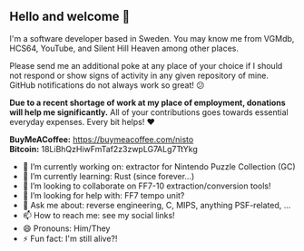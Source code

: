 ## Hello and welcome 👋

I'm a software developer based in Sweden. You may know me from VGMdb, HCS64, YouTube, and Silent Hill Heaven among other places.

Please send me an additional poke at any place of your choice if I should not respond or show signs of activity in any given repository of mine. GitHub notifications do not always work so great! 😕

**Due to a recent shortage of work at my place of employment, donations will help me significantly.** All of your contributions goes towards essential everyday expenses. Every bit helps! ❤️

**BuyMeACoffee:** https://buymeacoffee.com/nisto<br>
**Bitcoin:** 18LiBhQzHiwFmTaf2z3zwpLG7ALg7TtYkg

- 🔭 I’m currently working on: extractor for Nintendo Puzzle Collection (GC)
- 🌱 I’m currently learning: Rust (since forever...)
- 👯 I’m looking to collaborate on FF7-10 extraction/conversion tools!
- 🤔 I’m looking for help with: FF7 tempo unit?
- 💬 Ask me about: reverse engineering, C, MIPS, anything PSF-related, ...
- 📫 How to reach me: see my social links!
- 😄 Pronouns: Him/They
- ⚡ Fun fact: I'm still alive?!

<!--
**Nisto/nisto** is a ✨ _special_ ✨ repository because its `README.md` (this file) appears on your GitHub profile.

Here are some ideas to get you started:

- 🔭 I’m currently working on: extractor for Nintendo Puzzle Collection (GC)
- 🌱 I’m currently learning: Rust (since forever...)
- 👯 I’m looking to collaborate on FF7-10 extraction/conversion tools!
- 🤔 I’m looking for help with: FF7 tempo unit?
- 💬 Ask me about: reverse engineering, C, MIPS, anything PSF-related, ...
- 📫 How to reach me: see my social links!
- 😄 Pronouns: Him/They
- ⚡ Fun fact: I'm still alive!
-->
